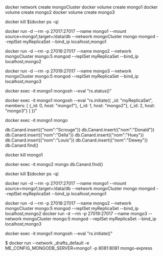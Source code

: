 

docker network create mongoCluster
docker volume create mongo1
docker volume create mongo2
docker volume create mongo3

docker kill $(docker ps -q)

docker run -d --rm -p 27017:27017 --name mongo1 --mount source=mongo1,target=/data/db --network mongoCluster mongo mongod --replSet myReplicaSet --bind_ip localhost,mongo1

docker run -d --rm -p 27018:27017 --name mongo2 --network mongoCluster mongo:5 mongod --replSet myReplicaSet --bind_ip localhost,mongo2

docker run -d --rm -p 27019:27017 --name mongo3 --network mongoCluster mongo:5 mongod --replSet myReplicaSet --bind_ip localhost,mongo3

docker exec -it mongo1 mongosh --eval "rs.status()"

docker exec -it mongo1 mongosh --eval "rs.initiate({
 _id: \"myReplicaSet\",
 members: [
   {_id: 0, host: \"mongo1\"},
   {_id: 1, host: \"mongo2\"},
   {_id: 2, host: \"mongo3\"}
 ]
})"

docker exec -it mongo1 mongo

db.Canard.insert({"nom":"Scrouge"})
db.Canard.insert({"nom":"Donald"})
db.Canard.insert({"nom":"Della"})
db.Canard.insert({"nom":"Huey"})
db.Canard.insert({"nom":"Louis"})
db.Canard.insert({"nom":"Dewey"})
db.Canard.find()

docker kill mongo1

docker exec -it mongo2 mongo
db.Canard.find()

docker kill $(docker ps -q)

docker run -d --rm -p 27017:27017 --name mongo1 --mount source=mongo1,target=/data/db --network mongoCluster mongo mongod --replSet myReplicaSet --bind_ip localhost,mongo1

docker run -d --rm -p 27018:27017 --name mongo2 --network mongoCluster mongo:5 mongod --replSet myReplicaSet --bind_ip localhost,mongo2
docker run -d --rm -p 27019:27017 --name mongo3 --network mongoCluster mongo:5 mongod --replSet myReplicaSet --bind_ip localhost,mongo3

docker exec -it mongo1 mongosh --eval "rs.initiate()"

$ docker run --network _drafts_default -e ME_CONFIG_MONGODB_SERVER=mongo1 -p 8081:8081 mongo-express